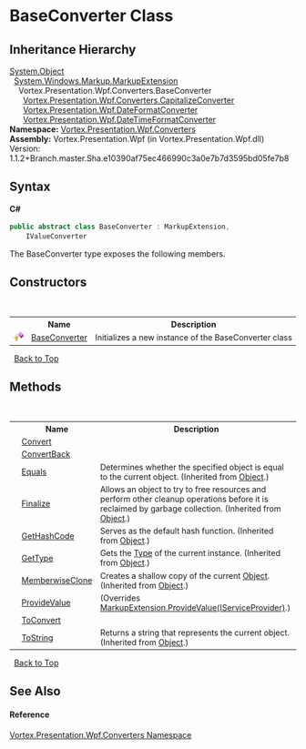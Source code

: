 # BaseConverter Class
 


## Inheritance Hierarchy
<a href="http://msdn2.microsoft.com/en-us/library/e5kfa45b" target="_blank">System.Object</a><br />&nbsp;&nbsp;<a href="http://msdn2.microsoft.com/en-us/library/ms618227" target="_blank">System.Windows.Markup.MarkupExtension</a><br />&nbsp;&nbsp;&nbsp;&nbsp;Vortex.Presentation.Wpf.Converters.BaseConverter<br />&nbsp;&nbsp;&nbsp;&nbsp;&nbsp;&nbsp;<a href="T_Vortex_Presentation_Wpf_Converters_CapitalizeConverter.md">Vortex.Presentation.Wpf.Converters.CapitalizeConverter</a><br />&nbsp;&nbsp;&nbsp;&nbsp;&nbsp;&nbsp;<a href="T_Vortex_Presentation_Wpf_DateFormatConverter.md">Vortex.Presentation.Wpf.DateFormatConverter</a><br />&nbsp;&nbsp;&nbsp;&nbsp;&nbsp;&nbsp;<a href="T_Vortex_Presentation_Wpf_DateTimeFormatConverter.md">Vortex.Presentation.Wpf.DateTimeFormatConverter</a><br />
**Namespace:**&nbsp;<a href="N_Vortex_Presentation_Wpf_Converters.md">Vortex.Presentation.Wpf.Converters</a><br />**Assembly:**&nbsp;Vortex.Presentation.Wpf (in Vortex.Presentation.Wpf.dll) Version: 1.1.2+Branch.master.Sha.e10390af75ec466990c3a0e7b7d3595bd05fe7b8

## Syntax

**C#**<br />
``` C#
public abstract class BaseConverter : MarkupExtension, 
	IValueConverter
```

The BaseConverter type exposes the following members.


## Constructors
&nbsp;<table><tr><th></th><th>Name</th><th>Description</th></tr><tr><td>![Protected method](media/protmethod.gif "Protected method")</td><td><a href="M_Vortex_Presentation_Wpf_Converters_BaseConverter__ctor.md">BaseConverter</a></td><td>
Initializes a new instance of the BaseConverter class</td></tr></table>&nbsp;
<a href="#baseconverter-class">Back to Top</a>

## Methods
&nbsp;<table><tr><th></th><th>Name</th><th>Description</th></tr><tr><td>![Public method](media/pubmethod.gif "Public method")</td><td><a href="M_Vortex_Presentation_Wpf_Converters_BaseConverter_Convert.md">Convert</a></td><td /></tr><tr><td>![Public method](media/pubmethod.gif "Public method")</td><td><a href="M_Vortex_Presentation_Wpf_Converters_BaseConverter_ConvertBack.md">ConvertBack</a></td><td /></tr><tr><td>![Public method](media/pubmethod.gif "Public method")</td><td><a href="http://msdn2.microsoft.com/en-us/library/bsc2ak47" target="_blank">Equals</a></td><td>
Determines whether the specified object is equal to the current object.
 (Inherited from <a href="http://msdn2.microsoft.com/en-us/library/e5kfa45b" target="_blank">Object</a>.)</td></tr><tr><td>![Protected method](media/protmethod.gif "Protected method")</td><td><a href="http://msdn2.microsoft.com/en-us/library/4k87zsw7" target="_blank">Finalize</a></td><td>
Allows an object to try to free resources and perform other cleanup operations before it is reclaimed by garbage collection.
 (Inherited from <a href="http://msdn2.microsoft.com/en-us/library/e5kfa45b" target="_blank">Object</a>.)</td></tr><tr><td>![Public method](media/pubmethod.gif "Public method")</td><td><a href="http://msdn2.microsoft.com/en-us/library/zdee4b3y" target="_blank">GetHashCode</a></td><td>
Serves as the default hash function.
 (Inherited from <a href="http://msdn2.microsoft.com/en-us/library/e5kfa45b" target="_blank">Object</a>.)</td></tr><tr><td>![Public method](media/pubmethod.gif "Public method")</td><td><a href="http://msdn2.microsoft.com/en-us/library/dfwy45w9" target="_blank">GetType</a></td><td>
Gets the <a href="http://msdn2.microsoft.com/en-us/library/42892f65" target="_blank">Type</a> of the current instance.
 (Inherited from <a href="http://msdn2.microsoft.com/en-us/library/e5kfa45b" target="_blank">Object</a>.)</td></tr><tr><td>![Protected method](media/protmethod.gif "Protected method")</td><td><a href="http://msdn2.microsoft.com/en-us/library/57ctke0a" target="_blank">MemberwiseClone</a></td><td>
Creates a shallow copy of the current <a href="http://msdn2.microsoft.com/en-us/library/e5kfa45b" target="_blank">Object</a>.
 (Inherited from <a href="http://msdn2.microsoft.com/en-us/library/e5kfa45b" target="_blank">Object</a>.)</td></tr><tr><td>![Public method](media/pubmethod.gif "Public method")</td><td><a href="M_Vortex_Presentation_Wpf_Converters_BaseConverter_ProvideValue.md">ProvideValue</a></td><td> (Overrides <a href="http://msdn2.microsoft.com/en-us/library/ms590291" target="_blank">MarkupExtension.ProvideValue(IServiceProvider)</a>.)</td></tr><tr><td>![Public method](media/pubmethod.gif "Public method")</td><td><a href="M_Vortex_Presentation_Wpf_Converters_BaseConverter_ToConvert.md">ToConvert</a></td><td /></tr><tr><td>![Public method](media/pubmethod.gif "Public method")</td><td><a href="http://msdn2.microsoft.com/en-us/library/7bxwbwt2" target="_blank">ToString</a></td><td>
Returns a string that represents the current object.
 (Inherited from <a href="http://msdn2.microsoft.com/en-us/library/e5kfa45b" target="_blank">Object</a>.)</td></tr></table>&nbsp;
<a href="#baseconverter-class">Back to Top</a>

## See Also


#### Reference
<a href="N_Vortex_Presentation_Wpf_Converters.md">Vortex.Presentation.Wpf.Converters Namespace</a><br />